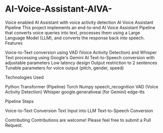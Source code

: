# AI-Voice-Assistant-AIVA-
Voice enabled AI Assistant with voice activity detection 
AI Voice Assistant Pipeline
This project implements an end-to-end AI Voice Assistant Pipeline that converts voice queries into text, processes them using a Large Language Model (LLM), and converts the response back into speech.
Features

Voice-to-Text conversion using VAD (Voice Activity Detection) and Whisper
Text processing using Google's Gemini AI
Text-to-Speech conversion with adjustable parameters
Low latency design
Output restriction to 2 sentences
Tunable parameters for voice output (pitch, gender, speed)

Technologies Used

Python
Transformer (Pipeline)
Torch
Numpy
speech_recognition
VAD (Voice Activity Detection)
Whisper
google.generativeai (for Gemini)
edge-tts

Pipeline Steps

Voice-to-Text Conversion
Text Input into LLM
Text-to-Speech Conversion

Contributing
Contributions are welcome! Please feel free to submit a Pull Request.
